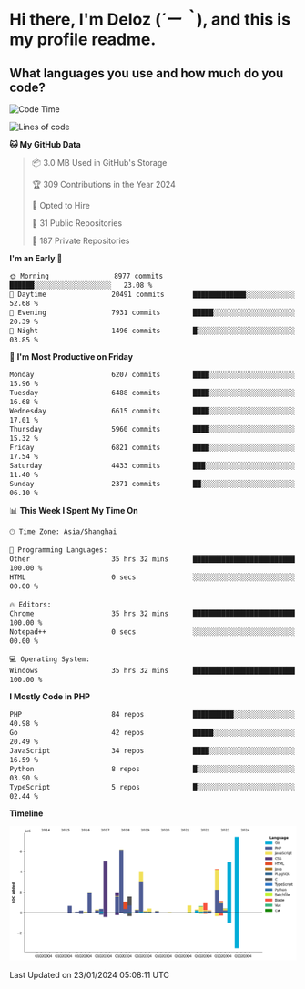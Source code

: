 # **Hi there, I'm Deloz (*´ー｀*), and this is my profile readme.**

## **What languages you use and how much do you code?**

<!--START_SECTION:waka-->
![Code Time](http://img.shields.io/badge/Code%20Time-3%2C225%20hrs%205%20mins-blue)

![Lines of code](https://img.shields.io/badge/From%20Hello%20World%20I%27ve%20Written-45.3%20million%20lines%20of%20code-blue)

**🐱 My GitHub Data** 

> 📦 3.0 MB Used in GitHub's Storage 
 > 
> 🏆 309 Contributions in the Year 2024
 > 
> 💼 Opted to Hire
 > 
> 📜 31 Public Repositories 
 > 
> 🔑 187 Private Repositories 
 > 
**I'm an Early 🐤** 

```text
🌞 Morning                8977 commits        ██████░░░░░░░░░░░░░░░░░░░   23.08 % 
🌆 Daytime                20491 commits       █████████████░░░░░░░░░░░░   52.68 % 
🌃 Evening                7931 commits        █████░░░░░░░░░░░░░░░░░░░░   20.39 % 
🌙 Night                  1496 commits        █░░░░░░░░░░░░░░░░░░░░░░░░   03.85 % 
```
📅 **I'm Most Productive on Friday** 

```text
Monday                   6207 commits        ████░░░░░░░░░░░░░░░░░░░░░   15.96 % 
Tuesday                  6488 commits        ████░░░░░░░░░░░░░░░░░░░░░   16.68 % 
Wednesday                6615 commits        ████░░░░░░░░░░░░░░░░░░░░░   17.01 % 
Thursday                 5960 commits        ████░░░░░░░░░░░░░░░░░░░░░   15.32 % 
Friday                   6821 commits        ████░░░░░░░░░░░░░░░░░░░░░   17.54 % 
Saturday                 4433 commits        ███░░░░░░░░░░░░░░░░░░░░░░   11.40 % 
Sunday                   2371 commits        ██░░░░░░░░░░░░░░░░░░░░░░░   06.10 % 
```


📊 **This Week I Spent My Time On** 

```text
🕑︎ Time Zone: Asia/Shanghai

💬 Programming Languages: 
Other                    35 hrs 32 mins      █████████████████████████   100.00 % 
HTML                     0 secs              ░░░░░░░░░░░░░░░░░░░░░░░░░   00.00 % 

🔥 Editors: 
Chrome                   35 hrs 32 mins      █████████████████████████   100.00 % 
Notepad++                0 secs              ░░░░░░░░░░░░░░░░░░░░░░░░░   00.00 % 

💻 Operating System: 
Windows                  35 hrs 32 mins      █████████████████████████   100.00 % 
```

**I Mostly Code in PHP** 

```text
PHP                      84 repos            ██████████░░░░░░░░░░░░░░░   40.98 % 
Go                       42 repos            █████░░░░░░░░░░░░░░░░░░░░   20.49 % 
JavaScript               34 repos            ████░░░░░░░░░░░░░░░░░░░░░   16.59 % 
Python                   8 repos             █░░░░░░░░░░░░░░░░░░░░░░░░   03.90 % 
TypeScript               5 repos             █░░░░░░░░░░░░░░░░░░░░░░░░   02.44 % 
```



**Timeline**

![Lines of Code chart](https://raw.githubusercontent.com/deloz/deloz/main/assets/bar_graph.png)


 Last Updated on 23/01/2024 05:08:11 UTC
<!--END_SECTION:waka-->
